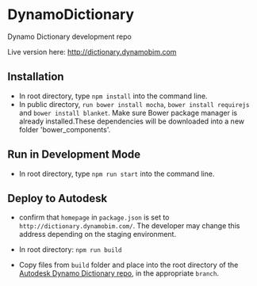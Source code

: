 # DynamoDictionary

Dynamo Dictionary development repo

Live version here: http://dictionary.dynamobim.com

## Installation
- In root directory, type ```npm install``` into the command line.
- In public directory, ```run bower install mocha```, ```bower install requirejs``` and ```bower install blanket```. 
  Make sure Bower package manager is already installed.These dependencies will be downloaded into a new folder 'bower_components'.

## Run in Development Mode
- In root directory, type ```npm run start``` into the command line.

## Deploy to Autodesk

- confirm that `homepage` in `package.json` is set to `http://dictionary.dynamobim.com/`. The developer may change this address depending on the staging environment.

- In root directory: ```npm run build```

- Copy files from `build` folder and place into the root directory of the [Autodesk Dynamo Dictionary repo](https://github.com/DynamoDS/DynamoDictionary), in the appropriate `branch`.
